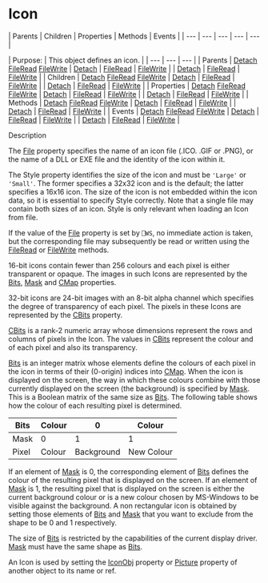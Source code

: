 




<h1 class="heading"><span class="name">Icon</span></h1>
| Parents | Children | Properties | Methods | Events |
| --- | --- | --- | --- | ---  |

| Purpose: | This object defines an icon. |
| --- | --- | ---  |
| Parents | [Detach](./detach.md) [FileRead](./fileread.md) [FileWrite](./filewrite.md) | [Detach](./detach.md) | [FileRead](./fileread.md) | [FileWrite](./filewrite.md) |
| [Detach](./detach.md) | [FileRead](./fileread.md) | [FileWrite](./filewrite.md) |
| Children | [Detach](./detach.md) [FileRead](./fileread.md) [FileWrite](./filewrite.md) | [Detach](./detach.md) | [FileRead](./fileread.md) | [FileWrite](./filewrite.md) |
| [Detach](./detach.md) | [FileRead](./fileread.md) | [FileWrite](./filewrite.md) |
| Properties | [Detach](./detach.md) [FileRead](./fileread.md) [FileWrite](./filewrite.md) | [Detach](./detach.md) | [FileRead](./fileread.md) | [FileWrite](./filewrite.md) |
| [Detach](./detach.md) | [FileRead](./fileread.md) | [FileWrite](./filewrite.md) |
| Methods | [Detach](./detach.md) [FileRead](./fileread.md) [FileWrite](./filewrite.md) | [Detach](./detach.md) | [FileRead](./fileread.md) | [FileWrite](./filewrite.md) |
| [Detach](./detach.md) | [FileRead](./fileread.md) | [FileWrite](./filewrite.md) |
| Events | [Detach](./detach.md) [FileRead](./fileread.md) [FileWrite](./filewrite.md) | [Detach](./detach.md) | [FileRead](./fileread.md) | [FileWrite](./filewrite.md) |
| [Detach](./detach.md) | [FileRead](./fileread.md) | [FileWrite](./filewrite.md) |


Description


The [File](./file.md) property specifies the name of an icon  file (.ICO. .GIF or .PNG), or the name of a DLL or EXE file and the identity of the icon within it.



The Style property identifies the size of the icon and must be `'Large'` or `'Small'`. The former specifies a 32x32 icon and is the default; the latter specifies a 16x16 icon. The size of the icon is not embedded within the icon data, so it is essential to specify Style correctly. Note that a single file may contain both sizes of an icon. Style is only relevant when loading an Icon from file.


If the value of the [File](./file.md) property is set by `⎕WS`, no immediate action is taken, but the corresponding file may subsequently be read or written using the [FileRead](./fileread.md) or [FileWrite](./filewrite.md) methods.


16-bit icons contain fewer than 256 colours and each pixel is either transparent or opaque. The images in such Icons are represented by the [Bits](./bits.md), [Mask](./mask.md) and [CMap](./cmap.md) properties.


32-bit icons are 24-bit images with an 8-bit alpha channel which specifies the degree of transparency of each pixel. The pixels in these Icons are represented by the [CBits](./cbits.md) property.


[CBits](./cbits.md) is a rank-2 numeric array whose dimensions represent the rows and columns of pixels in the Icon. The values in [CBits](./cbits.md) represent the colour and of each pixel and also its transparency.


[Bits](./bits.md) is an integer matrix whose elements define the colours of each pixel in the icon in terms of their (0-origin) indices into [CMap](./cmap.md). When the icon is displayed on the screen, the way in which these colours combine with those currently displayed on the screen (the background) is specified by [Mask](./mask.md). This is a Boolean matrix of the same size as [Bits](./bits.md). The following table shows how the colour of each resulting pixel is determined.

| Bits | Colour | 0 | Colour |
| --- | --- | --- | ---  |
| Mask | 0 | 1 | 1 |
| Pixel | Colour | Background | New Colour |


If an element of [Mask](./mask.md) is 0, the corresponding element of [Bits](./bits.md) defines the colour of the resulting pixel that is displayed on the screen. If an element of [Mask](./mask.md) is 1, the resulting pixel that is displayed on the screen is either the current background colour or is a new colour chosen by MS-Windows to be visible against the background. A non rectangular icon is obtained by setting those elements of [Bits](./bits.md) and [Mask](./mask.md) that you want to exclude from the shape to be 0 and 1 respectively.


The size of [Bits](./bits.md) is restricted by the capabilities of the current display driver. [Mask](./mask.md) must have the same shape as [Bits](./bits.md).


An Icon is used by setting the [IconObj](./iconobj.md) property or [Picture](./picture.md) property of another object to its name or ref.


